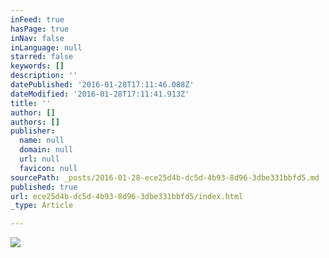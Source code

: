 ```yaml
---
inFeed: true
hasPage: true
inNav: false
inLanguage: null
starred: false
keywords: []
description: ''
datePublished: '2016-01-28T17:11:46.088Z'
dateModified: '2016-01-28T17:11:41.913Z'
title: ''
author: []
authors: []
publisher:
  name: null
  domain: null
  url: null
  favicon: null
sourcePath: _posts/2016-01-28-ece25d4b-dc5d-4b93-8d96-3dbe331bbfd5.md
published: true
url: ece25d4b-dc5d-4b93-8d96-3dbe331bbfd5/index.html
_type: Article

---
```

![](https://the-grid-user-content.s3-us-west-2.amazonaws.com/602fce5f-118d-4004-b7b1-660ab13ca396.jpg)